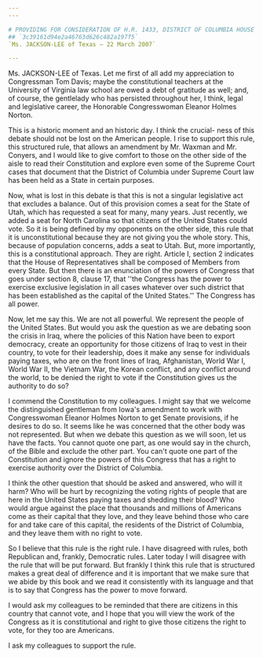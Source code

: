 ```yaml
---
---

# PROVIDING FOR CONSIDERATION OF H.R. 1433, DISTRICT OF COLUMBIA HOUSE  VOTING RIGHTS ACT OF 2007
## `3c39161d94e2a46763d626c482a197f5`
`Ms. JACKSON-LEE of Texas — 22 March 2007`

---
```



Ms. JACKSON-LEE of Texas. Let me first of all add my appreciation to 
Congressman Tom Davis; maybe the constitutional teachers at the 
University of Virginia law school are owed a debt of gratitude as well; 
and, of course, the gentlelady who has persisted throughout her, I 
think, legal and legislative career, the Honorable Congresswoman 
Eleanor Holmes Norton.

This is a historic moment and an historic day. I think the crucial-
ness of this debate should not be lost on the American people. I rise 
to support this rule, this structured rule, that allows an amendment by 
Mr. Waxman and Mr. Conyers, and I would like to give comfort to those 
on the other side of the aisle to read their Constitution and explore 
even some of the Supreme Court cases that document that the District of 
Columbia under Supreme Court law has been held as a State in certain 
purposes.

Now, what is lost in this debate is that this is not a singular 
legislative act that excludes a balance. Out of this provision comes a 
seat for the State of Utah, which has requested a seat for many, many 
years. Just recently, we added a seat for North Carolina so that 
citizens of the United States could vote. So it is being defined by my 
opponents on the other side, this rule that it is unconstitutional 
because they are not giving you the whole story. This, because of 
population concerns, adds a seat to Utah. But, more importantly, this 
is a constitutional approach. They are right. Article I, section 2 
indicates that the House of Representatives shall be composed of 
Members from every State. But then there is an enunciation of the 
powers of Congress that goes under section 8, clause 17, that ''the 
Congress has the power to exercise exclusive legislation in all cases 
whatever over such district that has been established as the capital of 
the United States.'' The Congress has all power.

Now, let me say this. We are not all powerful. We represent the 
people of the United States. But would you ask the question as we are 
debating soon the crisis in Iraq, where the policies of this Nation 
have been to export democracy, create an opportunity for those citizens 
of Iraq to vest in their country, to vote for their leadership, does it 
make any sense for individuals paying taxes, who are on the front lines 
of Iraq, Afghanistan, World War I, World War II, the Vietnam War, the 
Korean conflict, and any conflict around the world, to be denied the 
right to vote if the Constitution gives us the authority to do so?

I commend the Constitution to my colleagues. I might say that we 
welcome the distinguished gentleman from Iowa's amendment to work with 
Congresswoman Eleanor Holmes Norton to get Senate provisions, if he 
desires to do so. It seems like he was concerned that the other body 
was not represented. But when we debate this question as we will soon, 
let us have the facts. You cannot quote one part, as one would say in 
the church, of the Bible and exclude the other part. You can't quote 
one part of the Constitution and ignore the powers of this Congress 
that has a right to exercise authority over the District of Columbia.

I think the other question that should be asked and answered, who 
will it harm? Who will be hurt by recognizing the voting rights of 
people that are here in the United States paying taxes and shedding 
their blood? Who would argue against the place that thousands and 
millions of Americans come as their capital that they love, and they 
leave behind those who care for and take care of this capital, the 
residents of the District of Columbia, and they leave them with no 
right to vote.

So I believe that this rule is the right rule. I have disagreed with 
rules, both Republican and, frankly, Democratic rules. Later today I 
will disagree with the rule that will be put forward. But frankly I 
think this rule that is structured makes a great deal of difference and 
it is important that we make sure that we abide by this book and we 
read it consistently with its language and that is to say that Congress 
has the power to move forward.

I would ask my colleagues to be reminded that there are citizens in 
this country that cannot vote, and I hope that you will view the work 
of the Congress as it is constitutional and right to give those 
citizens the right to vote, for they too are Americans.

I ask my colleagues to support the rule.